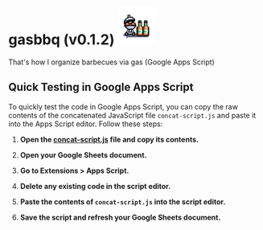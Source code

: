 # gasbbq (v0.1.2) <img src="./bbq-iconn.png" alt="BBQ Icon" width="75" />

That's how I organize barbecues via gas (Google Apps Script)

## Quick Testing in Google Apps Script

To quickly test the code in Google Apps Script, you can copy the raw contents of the concatenated JavaScript file `concat-script.js` and paste it into the Apps Script editor. Follow these steps:

1. **Open the [concat-script.js](https://raw.githubusercontent.com/fitfulg/gasbbq/main/concat-script.js) file and copy its contents.**

2. **Open your Google Sheets document.**

3. **Go to Extensions > Apps Script.**

4. **Delete any existing code in the script editor.**

5. **Paste the contents of `concat-script.js` into the script editor.**

6. **Save the script and refresh your Google Sheets document.**
